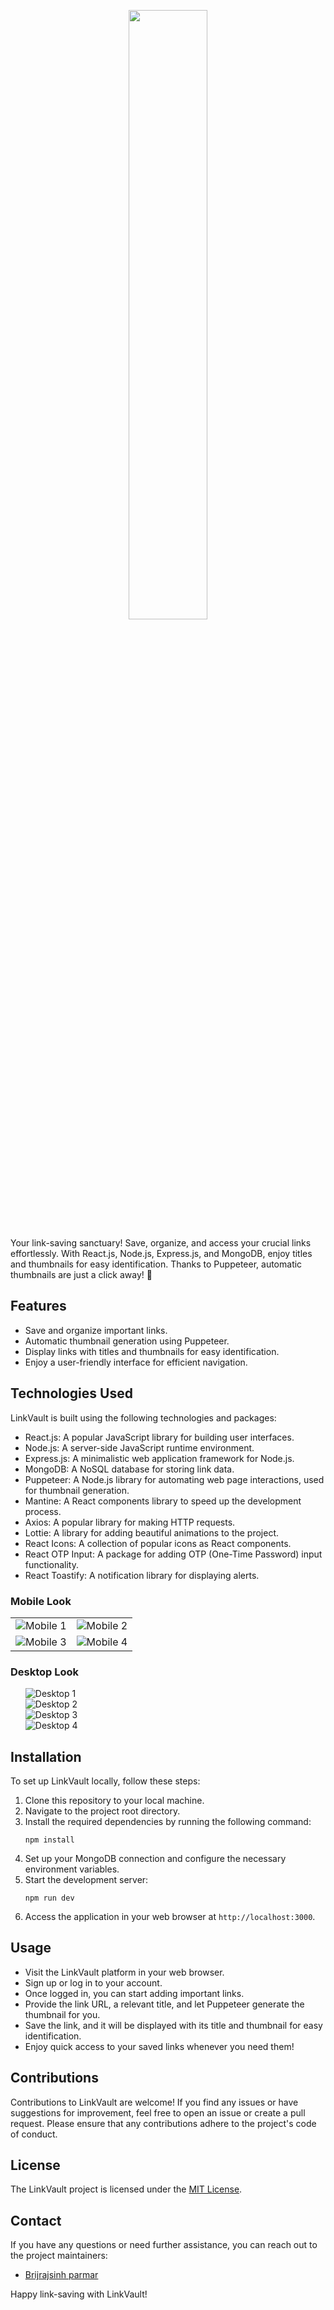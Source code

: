 <p align="center">
  <img src="https://raw.githubusercontent.com/brijrajparmar27/LinkVault-frontend/master/repo_assets/title.svg" width="50%"/>
</p>

Your link-saving sanctuary! Save, organize, and access your crucial links effortlessly. With React.js, Node.js, Express.js, and MongoDB, enjoy titles and thumbnails for easy identification. Thanks to Puppeteer, automatic thumbnails are just a click away! 🚀

## Features

- Save and organize important links.
- Automatic thumbnail generation using Puppeteer.
- Display links with titles and thumbnails for easy identification.
- Enjoy a user-friendly interface for efficient navigation.

## Technologies Used

LinkVault is built using the following technologies and packages:

- React.js: A popular JavaScript library for building user interfaces.
- Node.js: A server-side JavaScript runtime environment.
- Express.js: A minimalistic web application framework for Node.js.
- MongoDB: A NoSQL database for storing link data.
- Puppeteer: A Node.js library for automating web page interactions, used for thumbnail generation.
- Mantine: A React components library to speed up the development process.
- Axios: A popular library for making HTTP requests.
- Lottie: A library for adding beautiful animations to the project.
- React Icons: A collection of popular icons as React components.
- React OTP Input: A package for adding OTP (One-Time Password) input functionality.
- React Toastify: A notification library for displaying alerts.

### Mobile Look

<table style="width: 100%;">
  <tr>
    <td>
      <img src="https://raw.githubusercontent.com/brijrajparmar27/LinkVault-frontend/master/repo_assets/M1.jpeg" alt="Mobile 1">
    </td>
    <td>
      <img src="https://raw.githubusercontent.com/brijrajparmar27/LinkVault-frontend/master/repo_assets/M2.jpeg" alt="Mobile 2">
    </td>
  </tr>
  <tr>
    <td>
      <img src="https://raw.githubusercontent.com/brijrajparmar27/LinkVault-frontend/master/repo_assets/M3.jpeg" alt="Mobile 3">
    </td>
    <td>
      <img src="https://raw.githubusercontent.com/brijrajparmar27/LinkVault-frontend/master/repo_assets/M4.jpeg" alt="Mobile 4">
    </td>
  </tr>
</table>

### Desktop Look

<ul style="list-style: none"><li>
    <img src="https://raw.githubusercontent.com/brijrajparmar27/LinkVault-frontend/master/repo_assets/D1.jpeg" alt="Desktop 1">
  </li><li>
    <img src="https://raw.githubusercontent.com/brijrajparmar27/LinkVault-frontend/master/repo_assets/D2.jpeg" alt="Desktop 2">
  </li><li>
    <img src="https://raw.githubusercontent.com/brijrajparmar27/LinkVault-frontend/master/repo_assets/D3.jpeg" alt="Desktop 3">
  </li><li>
    <img src="https://raw.githubusercontent.com/brijrajparmar27/LinkVault-frontend/master/repo_assets/D4.jpeg" alt="Desktop 4">
  </li>
</ul>

## Installation

To set up LinkVault locally, follow these steps:

1. Clone this repository to your local machine.
2. Navigate to the project root directory.
3. Install the required dependencies by running the following command:
   ```
   npm install
   ```
4. Set up your MongoDB connection and configure the necessary environment variables.
5. Start the development server:
   ```
   npm run dev
   ```
6. Access the application in your web browser at `http://localhost:3000`.

## Usage

- Visit the LinkVault platform in your web browser.
- Sign up or log in to your account.
- Once logged in, you can start adding important links.
- Provide the link URL, a relevant title, and let Puppeteer generate the thumbnail for you.
- Save the link, and it will be displayed with its title and thumbnail for easy identification.
- Enjoy quick access to your saved links whenever you need them!

## Contributions

Contributions to LinkVault are welcome! If you find any issues or have suggestions for improvement, feel free to open an issue or create a pull request. Please ensure that any contributions adhere to the project's code of conduct.

## License

The LinkVault project is licensed under the [MIT License](LICENSE).

## Contact

If you have any questions or need further assistance, you can reach out to the project maintainers:

- [Brijrajsinh parmar](mailto:brijrajparmaromegab32@gmail.com)

Happy link-saving with LinkVault!
